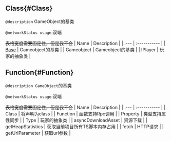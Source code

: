 ## Class{#Class}

`@description` GameObject的基类

`@networkStatus usage`:双端


~~表格宽度需要固定住，但是我不会~~
| Name | Description |
| :--- | :----------- |
| [Base](/base.html) | Gameobject的基类 |
| Gameobject | Gameobject的基类 |
| IPlayer | 玩家的抽象类 |

## Function{#Function}

`@description GameObject`的基类

`@networkStatus usage`:双端

~~表格宽度需要固定住，但是我不会~~
| Name | Description |
| :--- | :----------- |
| Class | 将声明为class |
| Function | 函数支持Rpc调用 |
| Property | 类型支持属性同步 |
| Type | 玩家的抽象类 |
| asyncDownloadAsset | 资源下载 |
| getHeapStatistics | 获取当前项目所有TS脚本内存占用 |
| fetch | HTTP请求 |
| getUrlParameter | 获取url参数 |

